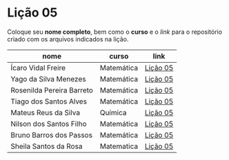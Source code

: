 # Lição 05

Coloque seu **nome completo**, bem como o **curso** e o _link_ para o repositório criado com os arquivos indicados na lição.

nome | curso | link
---- |------ | -----
Ícaro Vidal Freire | Matemática | [Lição 05](https://github.com/icaro-freire/licao_05)
Yago da Silva Menezes | Matemática | [Lição 05](https://github.com/yago-menezes/licao_05)
Rosenilda Pereira Barreto|Matemática|[Lição 05](https://github.com/Rosenilda-Barreto/licao_05)
Tiago dos Santos Alves | Matemática | [Lição 05](https://github.com/Tiago2332/licao_05)
Mateus Reus da Silva | Química | [Lição 05](https://github.com/Mateusreisdasilva/licao_05)
Nilson dos Santos Filho | Matemática | [Lição 05](https://github.com/Nison-dos-Satos-Filho/Licao_05)
Bruno Barros dos Passos | Matemática | [Lição 05](https://github.com/brunnoobarros/licao_05)
Sheila Santos da Rosa | Matematica | [Lição 05](https://github.com/SheilaRosa/licao_05)

